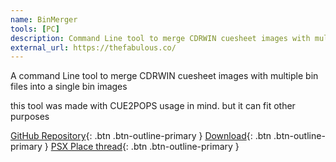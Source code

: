 ```yaml
---
name: BinMerger
tools: [PC]
description: Command Line tool to merge CDRWIN cuesheet images with multiple bin files into a single bin images
external_url: https://thefabulous.co/
---
```


A command Line tool to merge CDRWIN cuesheet images with multiple bin files into a single bin images

this tool was made with CUE2POPS usage in mind. but it can fit other purposes

[GitHub Repository](https://github.com/israpps/BinMerger){: .btn .btn-outline-primary }
[Download](https://github.com/israpps/BinMerger/releases){: .btn .btn-outline-primary }
[PSX Place thread](https://www.psx-place.com/resources/binmerger.1246/){: .btn .btn-outline-primary }